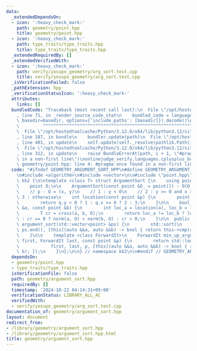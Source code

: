 ```yaml
---
data:
  _extendedDependsOn:
  - icon: ':heavy_check_mark:'
    path: geometry/point.hpp
    title: geometry/point.hpp
  - icon: ':heavy_check_mark:'
    path: type_traits/type_traits.hpp
    title: type_traits/type_traits.hpp
  _extendedRequiredBy: []
  _extendedVerifiedWith:
  - icon: ':heavy_check_mark:'
    path: verify/yosupo_geometry/arg_sort.test.cpp
    title: verify/yosupo_geometry/arg_sort.test.cpp
  _isVerificationFailed: false
  _pathExtension: hpp
  _verificationStatusIcon: ':heavy_check_mark:'
  attributes:
    links: []
  bundledCode: "Traceback (most recent call last):\n  File \"/opt/hostedtoolcache/Python/3.12.0/x64/lib/python3.12/site-packages/onlinejudge_verify/documentation/build.py\"\
    , line 71, in _render_source_code_stat\n    bundled_code = language.bundle(stat.path,\
    \ basedir=basedir, options={'include_paths': [basedir]}).decode()\n          \
    \         ^^^^^^^^^^^^^^^^^^^^^^^^^^^^^^^^^^^^^^^^^^^^^^^^^^^^^^^^^^^^^^^^^^^^^^^^^^^^^^^^^\n\
    \  File \"/opt/hostedtoolcache/Python/3.12.0/x64/lib/python3.12/site-packages/onlinejudge_verify/languages/cplusplus.py\"\
    , line 187, in bundle\n    bundler.update(path)\n  File \"/opt/hostedtoolcache/Python/3.12.0/x64/lib/python3.12/site-packages/onlinejudge_verify/languages/cplusplus_bundle.py\"\
    , line 401, in update\n    self.update(self._resolve(pathlib.Path(included), included_from=path))\n\
    \  File \"/opt/hostedtoolcache/Python/3.12.0/x64/lib/python3.12/site-packages/onlinejudge_verify/languages/cplusplus_bundle.py\"\
    , line 312, in update\n    raise BundleErrorAt(path, i + 1, \"#pragma once found\
    \ in a non-first line\")\nonlinejudge_verify.languages.cplusplus_bundle.BundleErrorAt:\
    \ geometry/point.hpp: line 4: #pragma once found in a non-first line\n"
  code: "#ifndef GEOMETRY_ARGUMENT_SORT_HPP\n#define GEOMETRY_ARGUMENT_SORT_HPP 1\n\
    \n#include <algorithm>\n#include <vector>\n\n#include \"point.hpp\"\n\nnamespace\
    \ kk2 {\n\ntemplate <class T> struct ArgumentSort {\n    using point = Point<T>;\n\
    \    point O;\n\n    ArgumentSort(const point &O_ = point()) : O(O_) {}\n\n  private:\n\
    \    // p - O = (x, y)\n    // 1 : y < 0\n    // 2 : y >= 0 and x >= 0\n    //\
    \ 3 : otherwise\n    int location(const point &p) {\n        point q = p - O;\n\
    \        return q.y < 0 ? 1 : q.x >= 0 ? 2 : 3;\n    }\n\n    bool cmp(const point\
    \ &a, const point &b) {\n        int loc_a = location(a), loc_b = location(b);\n\
    \        T cr = cross(a, b, O);\n        return loc_a != loc_b ? loc_a < loc_b\
    \ : cr == 0 ? norm(a, O) < norm(b, O) : cr > 0;\n    }\n\n  public:\n    void\
    \ argument_sort(std::vector<point> &ps) {\n        std::sort(\n            ps.begin(),\
    \ ps.end(), [this](auto &&a, auto &&b) -> bool { return this->cmp(a, b); });\n\
    \    }\n\n    template <class ForwardIt>\n    ForwardIt min_up_argument(ForwardIt\
    \ first, ForwardIt last, const point &p) {\n        return std::lower_bound(\n\
    \            first, last, p, [this](auto &&a, auto &&b) -> bool { return this->cmp(a,\
    \ b); });\n    }\n};\n\n} // namespace kk2\n\n#endif // GEOMETRY_ARGUMENT_SORT_HPP\n"
  dependsOn:
  - geometry/point.hpp
  - type_traits/type_traits.hpp
  isVerificationFile: false
  path: geometry/argument_sort.hpp
  requiredBy: []
  timestamp: '2024-10-22 04:14:31+09:00'
  verificationStatus: LIBRARY_ALL_AC
  verifiedWith:
  - verify/yosupo_geometry/arg_sort.test.cpp
documentation_of: geometry/argument_sort.hpp
layout: document
redirect_from:
- /library/geometry/argument_sort.hpp
- /library/geometry/argument_sort.hpp.html
title: geometry/argument_sort.hpp
---
```

